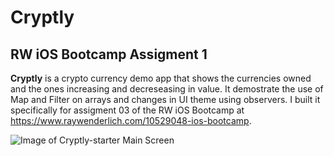 # Cryptly
## RW iOS Bootcamp Assigment 1

**Cryptly** is a crypto currency demo app that shows the currencies owned and the ones increasing and decreseasing in value. It demostrate the use of Map and Filter on arrays and changes in UI theme using observers. I built it specifically for assigment 03 of the RW iOS Bootcamp at https://www.raywenderlich.com/10529048-ios-bootcamp.

![Image of Cryptly-starter Main Screen](Screenshots/cryptly-portrait.jpg)
